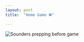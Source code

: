 ```yaml
---
layout: post
title:  "Home Game ⚽"

---
```




![Sounders prepping before game](/tanyaselvog.github.io/assets/prep.jpeg)